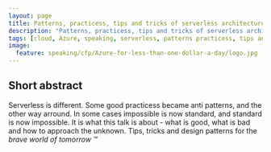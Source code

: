 ```yaml
---
layout: page
title: Patterns, practicess, tips and tricks of serverless architecture
description: "Patterns, practicess, tips and tricks of serverless architecture"
tags: [cloud, Azure, speaking, serverless, patterns practicess, tips and tricks ]
image:
  feature: speaking/cfp/Azure-for-less-than-one-dollar-a-day/logo.jpg
---
```


## Short abstract

Serverless is different. Some good practicess became anti patterns, and the other way arround. In some cases impossible is now standard, and standard is now impossible. It is what this talk is about - what is good, what is bad and how to approach the unknown. Tips, tricks and design patterns for the <i>brave world of tomorrow ™</i>